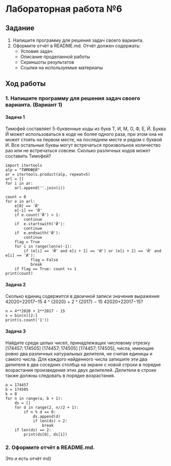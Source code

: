 # Лабораторная работа №6
## Задание
1. Напишите программу для решения задач своего варианта.
2. Оформите отчёт в README.md. Отчёт должен содержать:
    - Условия задач
    - Описание проделанной работы
    - Скриншоты результатов
    - Ссылки на используемые материалы
## Ход работы 
### 1. Напишите программу для решения задач своего варианта. (Вариант 1)
#### Задача 1
Тимофей составляет 5-буквенные коды из букв Т, И, М, О, Ф, Е, Й. Буква Й может использоваться в коде не более одного раза, при этом она не может стоять на первом месте, на последнем месте и рядом с буквой И. Все остальные буквы могут встречаться произвольное количество раз или не встречаться совсем. Сколько различных кодов может составить Тимофей?

```
import itertools
alp = "ТИМОФЕЙ"
ar = itertools.product(alp, repeat=5) 
arl = []
for i in ar:
    arl.append(''.join(i))

count = 0
for e in arl:
    e[0] == 'Й'
    e[-1] == 'Й'
    if e.count('Й') > 1:
        continue
    if  e.startswith('Й'):
        continue
    if  e.endswith('Й'):
        continue
    flag = True
    for i in range(len(e)-1):
        if (e[i] == 'Й' and e[i + 1] == 'И') or (e[i + 1] == 'Й' and e[i] == 'И'):
           flag = False
           break
    if flag == True: count += 1
print(count)
```
#### Задача 2
Сколько единиц содержится в двоичной записи значения выражения 42020+22017−15 4 ^ {2020} + 2 ^ {2017} − 15 42020+22017−15?
```
n = 4**2020 + 2**2017 - 15
s = bin(n)[2:]
print(s.count('1'))
```
#### Задача 3
Найдите среди целых чисел, принадлежащих числовому отрезку [174457; 174505] [174457; 174505] [174457; 174505], числа, имеющие ровно два различных натуральных делителя, не считая единицы и самого числа. Для каждого найденного числа запишите эти два делителя в два соседних столбца на экране с новой строки в порядке возрастания произведения этих двух делителей. Делители в строке также должны следовать в порядке возрастания. 
```
a = 174457
b = 174505
k = 0
for n in range(a, b + 1):
    ds = []
    for d in range(2, n//2 + 1):
        if n % d == 0:
            ds.append(d)
            if len(ds) > 2:
                break
    if len(ds) == 2:
        print(ds[0], ds[1])
```
### 2. Оформите отчёт в README.md.
Это и есть отчёт md)